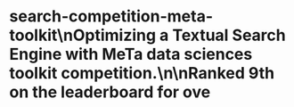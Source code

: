 # search-competition-meta-toolkit\nOptimizing a Textual Search Engine with MeTa data sciences toolkit competition.\n\nRanked 9th on the leaderboard for ove